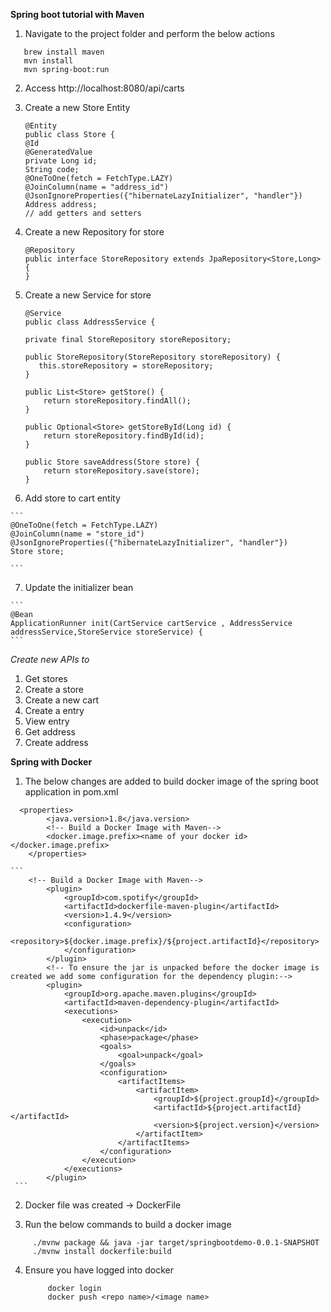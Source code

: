 **Spring boot tutorial with Maven**

1. Navigate to the project folder and perform the below actions

 ```
    brew install maven
    mvn install
    mvn spring-boot:run
 ```
 
2. Access http://localhost:8080/api/carts

3. Create a new Store Entity

    ```
    @Entity
    public class Store {
    @Id
    @GeneratedValue
    private Long id;
    String code;
    @OneToOne(fetch = FetchType.LAZY)
    @JoinColumn(name = "address_id")
    @JsonIgnoreProperties({"hibernateLazyInitializer", "handler"})
    Address address;
    // add getters and setters
    ```
    
 4. Create a new Repository for store
    
    ```
    @Repository
    public interface StoreRepository extends JpaRepository<Store,Long> {
    }

    ```
    
 5. Create a new Service for store
 
    ```
    @Service
    public class AddressService {

    private final StoreRepository storeRepository;

    public StoreRepository(StoreRepository storeRepository) {
       this.storeRepository = storeRepository;
    }

    public List<Store> getStore() {
        return storeRepository.findAll();
    }

    public Optional<Store> getStoreById(Long id) {
        return storeRepository.findById(id);
    }

    public Store saveAddress(Store store) {
        return storeRepository.save(store);
    }
    ```
    
  6. Add store to cart entity
  
    ```
    @OneToOne(fetch = FetchType.LAZY)
    @JoinColumn(name = "store_id")
    @JsonIgnoreProperties({"hibernateLazyInitializer", "handler"})
    Store store;

    ```
    
  7. Update the initializer bean
  
    ```
    @Bean
    ApplicationRunner init(CartService cartService , AddressService addressService,StoreService storeService) {
    ```    
 
 _Create new APIs to_ 
 1. Get stores
 2. Create a store 
 3. Create a new cart 
 4. Create a entry 
 5. View entry 
 6. Get address 
 7. Create address


**Spring with Docker**

1.  The below changes are added to build docker image of the spring boot application in pom.xml
  
  ```
    <properties>
          <java.version>1.8</java.version>
          <!-- Build a Docker Image with Maven-->
          <docker.image.prefix><name of your docker id></docker.image.prefix>
      </properties>
   ```
   
    ```
        <!-- Build a Docker Image with Maven-->
            <plugin>
                <groupId>com.spotify</groupId>
                <artifactId>dockerfile-maven-plugin</artifactId>
                <version>1.4.9</version>
                <configuration>
                    <repository>${docker.image.prefix}/${project.artifactId}</repository>
                </configuration>
            </plugin>
            <!-- To ensure the jar is unpacked before the docker image is created we add some configuration for the dependency plugin:-->
            <plugin>
                <groupId>org.apache.maven.plugins</groupId>
                <artifactId>maven-dependency-plugin</artifactId>
                <executions>
                    <execution>
                        <id>unpack</id>
                        <phase>package</phase>
                        <goals>
                            <goal>unpack</goal>
                        </goals>
                        <configuration>
                            <artifactItems>
                                <artifactItem>
                                    <groupId>${project.groupId}</groupId>
                                    <artifactId>${project.artifactId}</artifactId>
                                    <version>${project.version}</version>
                                </artifactItem>
                            </artifactItems>
                        </configuration>
                    </execution>
                </executions>
            </plugin>
     ``` 
     
 
2.  Docker file was created -> DockerFile

3.  Run the below commands to build a docker image
   ``` 
        ./mvnw package && java -jar target/springbootdemo-0.0.1-SNAPSHOT
        ./mvnw install dockerfile:build
   ``` 
        
4. Ensure you have logged into docker
   ``` 
        docker login
        docker push <repo name>/<image name>
   ```      
